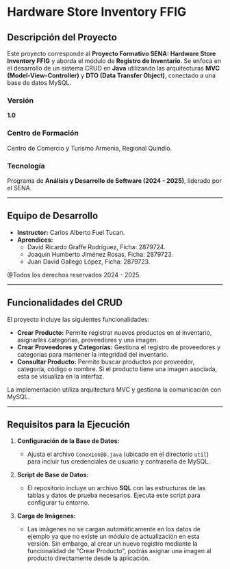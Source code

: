# Hardware Store Inventory FFIG

## Descripción del Proyecto
Este proyecto corresponde al **Proyecto Formativo SENA: Hardware Store Inventory FFIG** y aborda el módulo de **Registro de Inventario**. Se enfoca en el desarrollo de un sistema CRUD en **Java** utilizando las arquitecturas **MVC (Model-View-Controller)** y **DTO (Data Transfer Object)**, conectado a una base de datos MySQL.

### Versión
**1.0**

### Centro de Formación
Centro de Comercio y Turismo Armenia, Regional Quindío.

### Tecnología
Programa de **Análisis y Desarrollo de Software (2024 - 2025)**, liderado por el SENA.

---

## Equipo de Desarrollo
- **Instructor:** Carlos Alberto Fuel Tucan.
- **Aprendices:**
  - David Ricardo Graffe Rodríguez, Ficha: 2879724.
  - Joaquín Humberto Jiménez Rosas, Ficha: 2879723.
  - Juan David Gallego López, Ficha: 2879723.

@Todos los derechos reservados 2024 - 2025.

---

## Funcionalidades del CRUD
El proyecto incluye las siguientes funcionalidades:
- **Crear Producto:** Permite registrar nuevos productos en el inventario, asignarles categorías, proveedores y una imagen.
- **Crear Proveedores y Categorías:** Gestiona el registro de proveedores y categorías para mantener la integridad del inventario.
- **Consultar Producto:** Permite buscar productos por proveedor, categoría, código o nombre. Si el producto tiene una imagen asociada, esta se visualiza en la interfaz.

La implementación utiliza arquitectura MVC y gestiona la comunicación con MySQL.

---

## Requisitos para la Ejecución
1. **Configuración de la Base de Datos:**
   - Ajusta el archivo `ConexionBD.java` (ubicado en el directorio `util`) para incluir tus credenciales de usuario y contraseña de MySQL.

2. **Script de Base de Datos:**
   - El repositorio incluye un archivo **SQL** con las estructuras de las tablas y datos de prueba necesarios. Ejecuta este script para configurar tu entorno.

3. **Carga de Imágenes:**
   - Las imágenes no se cargan automáticamente en los datos de ejemplo ya que no existe un módulo de actualización en esta versión. Sin embargo, al crear un nuevo registro mediante la funcionalidad de "Crear Producto", podrás asignar una imagen al producto directamente desde la aplicación.
